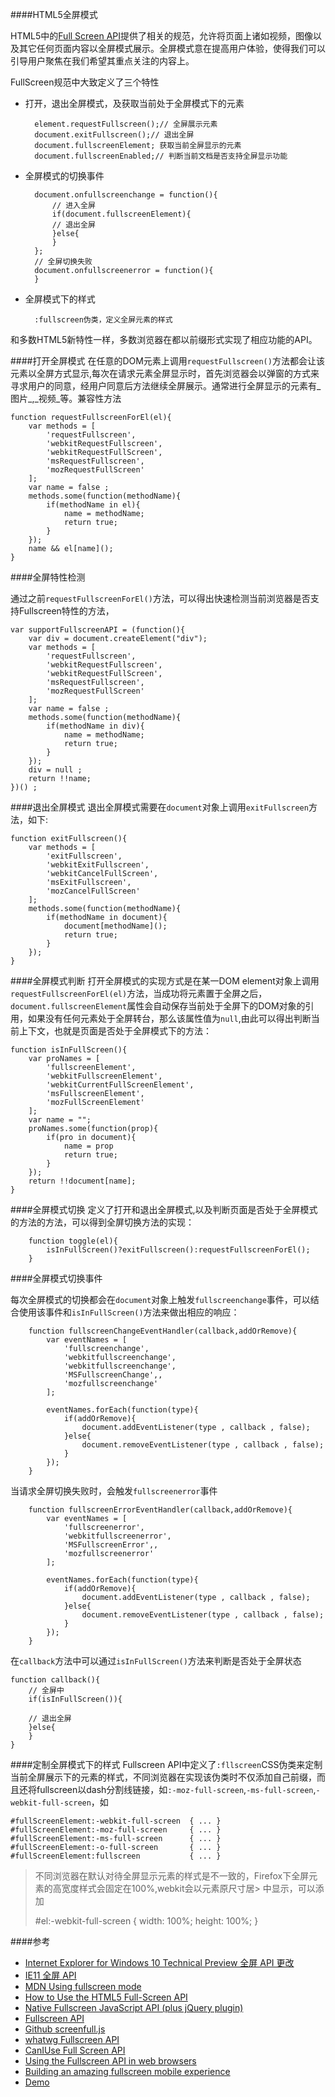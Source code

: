 ####HTML5全屏模式

HTML5中的[Full Screen API][1]提供了相关的规范，允许将页面上诸如视频，图像以及其它任何页面内容以全屏模式展示。全屏模式意在提高用户体验，使得我们可以引导用户聚焦在我们希望其重点关注的内容上。

FullScreen规范中大致定义了三个特性

+ 打开，退出全屏模式，及获取当前处于全屏模式下的元素
		
		element.requestFullscreen();// 全屏展示元素
		document.exitFullscreen();// 退出全屏
		document.fullscreenElement; 获取当前全屏显示的元素
		document.fullscreenEnabled;// 判断当前文档是否支持全屏显示功能
	
+ 全屏模式的切换事件

		document.onfullscreenchange = function(){ 
			// 进入全屏
			if(document.fullscreenElement){
			// 退出全屏
			}else{
			}
		};
		// 全屏切换失败
		document.onfullscreenerror = function(){
		}
+ 全屏模式下的样式

		:fullscreen伪类，定义全屏元素的样式

和多数HTML5新特性一样，多数浏览器在都以前缀形式实现了相应功能的API。

####打开全屏模式
在任意的DOM元素上调用`requestFullscreen()`方法都会让该元素以全屏方式显示,每次在请求元素全屏显示时，首先浏览器会以弹窗的方式来寻求用户的同意，经用户同意后方法继续全屏展示。通常进行全屏显示的元素有_图片_,_视频_等。兼容性方法

	function requestFullscreenForEl(el){
		var methods = [
			'requestFullscreen',
            'webkitRequestFullscreen',
            'webkitRequestFullScreen',
            'msRequestFullscreen',
            'mozRequestFullScreen'
		];
		var name = false ;
		methods.some(function(methodName){
			if(methodName in el){
				name = methodName;
				return true;
			}
		});		
		name && el[name]();
	}
	
####全屏特性检测

通过之前`requestFullscreenForEl()`方法，可以得出快速检测当前浏览器是否支持Fullscreen特性的方法，

	var supportFullscreenAPI = (function(){
		var div = document.createElement("div");
		var methods = [
			'requestFullscreen',
            'webkitRequestFullscreen',
            'webkitRequestFullScreen',
            'msRequestFullscreen',
            'mozRequestFullScreen'
		];
		var name = false ;
		methods.some(function(methodName){
			if(methodName in div){
				name = methodName;
				return true;
			}
		});	
		div = null ;
		return !!name;
	})() ;
	
####退出全屏模式
退出全屏模式需要在`document`对象上调用`exitFullscreen`方法，如下:

	function exitFullscreen(){
		var methods = [
			'exitFullscreen',
            'webkitExitFullscreen',
            'webkitCancelFullScreen',
            'msExitFullscreen',
            'mozCancelFullScreen'
		];
		methods.some(function(methodName){
			if(methodName in document){
				document[methodName]();
				return true;
			}
		});	
	}
####全屏模式判断
打开全屏模式的实现方式是在某一DOM element对象上调用`requestFullscreenForEl(el)`方法，当成功将元素置于全屏之后，`document.fullscreenElement`属性会自动保存当前处于全屏下的DOM对象的引用，如果没有任何元素处于全屏转台，那么该属性值为`null`,由此可以得出判断当前上下文，也就是页面是否处于全屏模式下的方法：

	function isInFullScreen(){
		var proNames = [
			'fullscreenElement',
            'webkitFullscreenElement',
            'webkitCurrentFullScreenElement',
            'msFullscreenElement',
            'mozFullScreenElement'
		];
		var name = "";
		proNames.some(function(prop){
			if(pro in document){
				name = prop
				return true;
			}
		});	
		return !!document[name];
	}

####全屏模式切换
定义了打开和退出全屏模式,以及判断页面是否处于全屏模式的方法的方法，可以得到全屏切换方法的实现：

		function toggle(el){
			isInFullScreen()?exitFullscreen():requestFullscreenForEl();
		}
	

####全屏模式切换事件

每次全屏模式的切换都会在`document`对象上触发`fullscreenchange`事件，可以结合使用该事件和`isInFullScreen()`方法来做出相应的响应：

		function fullscreenChangeEventHandler(callback,addOrRemove){
			var eventNames = [
				'fullscreenchange',
				'webkitfullscreenchange',
				'webkitfullscreenchange',
				'MSFullscreenChange',,
				'mozfullscreenchange'
			];
			
			eventNames.forEach(function(type){
				if(addOrRemove){
					document.addEventListener(type , callback , false);
				}else{
					document.removeEventListener(type , callback , false);
				}				
			});
		}
当请求全屏切换失败时，会触发`fullscreenerror`事件

		function fullscreenErrorEventHandler(callback,addOrRemove){
			var eventNames = [
				'fullscreenerror',
				'webkitfullscreenerror',
				'MSFullscreenError',,
				'mozfullscreenerror'
			];
			
			eventNames.forEach(function(type){
				if(addOrRemove){
					document.addEventListener(type , callback , false);
				}else{
					document.removeEventListener(type , callback , false);
				}				
			});
		}
在`callback`方法中可以通过`isInFullScreen()`方法来判断是否处于全屏状态

	function callback(){
		// 全屏中
		if(isInFullScreen()){
		
		// 退出全屏
		}else{
		}
	}
	
####定制全屏模式下的样式
Fullscreen API中定义了`:fllscreen`CSS伪类来定制当前全屏展示下的元素的样式，不同浏览器在实现该伪类时不仅添加自己前缀，而且还将fullscreen以dash分割线链接，如`:-moz-full-screen`,`-ms-full-screen`,`-webkit-full-screen`，如

	#fullScreenElement:-webkit-full-screen	{ ... }
	#fullScreenElement:-moz-full-screen		{ ... }
	#fullScreenElement:-ms-full-screen		{ ... }
	#fullScreenElement:-o-full-screen		{ ... }
	#fullScreenElement:fullscreen			{ ... }
	
> 不同浏览器在默认对待全屏显示元素的样式是不一致的，Firefox下全屏元素的高宽度样式会固定在100%,webkit会以元素原尺寸居> 中显示，可以添加
> 
>	#el:-webkit-full-screen {
>		width: 100%;
>	  	height: 100%;
>	}

####参考
+ [Internet Explorer for Windows 10 Technical Preview 全屏 API 更改](https://msdn.microsoft.com/zh-cn/library/dn913203.aspx)
+ [IE11 全屏 API ](https://msdn.microsoft.com/zh-cn/library/dn265028.aspx)
+ [MDN Using fullscreen mode](https://developer.mozilla.org/en-US/docs/Web/Guide/API/DOM/Using_full_screen_mode)
+ [How to Use the HTML5 Full-Screen API](http://www.sitepoint.com/html5-full-screen-api/)
+ [Native Fullscreen JavaScript API (plus jQuery plugin)](http://johndyer.name/native-fullscreen-javascript-api-plus-jquery-plugin/)
+ [Fullscreen API](http://davidwalsh.name/fullscreen)
+ [Github screenfull.js](https://github.com/sindresorhus/screenfull.js/)
+ [whatwg Fullscreen API](https://fullscreen.spec.whatwg.org/)
+ [CanIUse Full Screen API][1]
+ [Using the Fullscreen API in web browsers](https://hacks.mozilla.org/2012/01/using-the-fullscreen-api-in-web-browsers/)
+ [Building an amazing fullscreen mobile experience](http://www.html5rocks.com/en/mobile/fullscreen/#disqus_thread)
+ [Demo](http://html5-demos.appspot.com/static/fullscreen.html)

[1]: http://caniuse.com/#feat=fullscreens